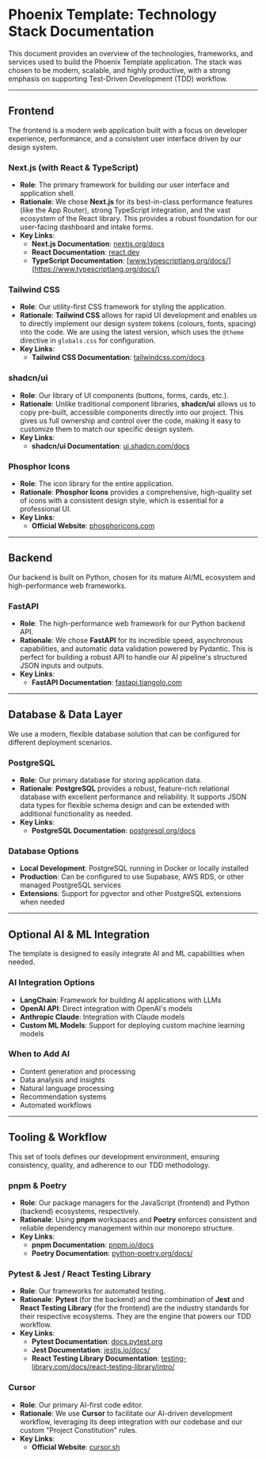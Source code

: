# Phoenix Template: Technology Stack Documentation

This document provides an overview of the technologies, frameworks, and services used to build the Phoenix Template application. The stack was chosen to be modern, scalable, and highly productive, with a strong emphasis on supporting Test-Driven Development (TDD) workflow.

---
## Frontend

The frontend is a modern web application built with a focus on developer experience, performance, and a consistent user interface driven by our design system.

### Next.js (with React & TypeScript)

* **Role**: The primary framework for building our user interface and application shell.
* **Rationale**: We chose **Next.js** for its best-in-class performance features (like the App Router), strong TypeScript integration, and the vast ecosystem of the React library. This provides a robust foundation for our user-facing dashboard and intake forms.
* **Key Links**:
    * **Next.js Documentation**: [nextjs.org/docs](https://nextjs.org/docs)
    * **React Documentation**: [react.dev](https://react.dev/)
    * **TypeScript Documentation**: [www.typescriptlang.org/docs/](https://www.typescriptlang.org/docs/)

### Tailwind CSS

* **Role**: Our utility-first CSS framework for styling the application.
* **Rationale**: **Tailwind CSS** allows for rapid UI development and enables us to directly implement our design system tokens (colours, fonts, spacing) into the code. We are using the latest version, which uses the `@theme` directive in `globals.css` for configuration.
* **Key Links**:
    * **Tailwind CSS Documentation**: [tailwindcss.com/docs](https://tailwindcss.com/docs)

### shadcn/ui

* **Role**: Our library of UI components (buttons, forms, cards, etc.).
* **Rationale**: Unlike traditional component libraries, **shadcn/ui** allows us to copy pre-built, accessible components directly into our project. This gives us full ownership and control over the code, making it easy to customize them to match our specific design system.
* **Key Links**:
    * **shadcn/ui Documentation**: [ui.shadcn.com/docs](https://ui.shadcn.com/docs)

### Phosphor Icons

* **Role**: The icon library for the entire application.
* **Rationale**: **Phosphor Icons** provides a comprehensive, high-quality set of icons with a consistent design style, which is essential for a professional UI.
* **Key Links**:
    * **Official Website**: [phosphoricons.com](https://phosphoricons.com/)

---
## Backend

Our backend is built on Python, chosen for its mature AI/ML ecosystem and high-performance web frameworks.

### FastAPI

* **Role**: The high-performance web framework for our Python backend API.
* **Rationale**: We chose **FastAPI** for its incredible speed, asynchronous capabilities, and automatic data validation powered by Pydantic. This is perfect for building a robust API to handle our AI pipeline's structured JSON inputs and outputs.
* **Key Links**:
    * **FastAPI Documentation**: [fastapi.tiangolo.com](https://fastapi.tiangolo.com/)

---
## Database & Data Layer

We use a modern, flexible database solution that can be configured for different deployment scenarios.

### PostgreSQL

* **Role**: Our primary database for storing application data.
* **Rationale**: **PostgreSQL** provides a robust, feature-rich relational database with excellent performance and reliability. It supports JSON data types for flexible schema design and can be extended with additional functionality as needed.
* **Key Links**:
    * **PostgreSQL Documentation**: [postgresql.org/docs](https://postgresql.org/docs)

### Database Options

* **Local Development**: PostgreSQL running in Docker or locally installed
* **Production**: Can be configured to use Supabase, AWS RDS, or other managed PostgreSQL services
* **Extensions**: Support for pgvector and other PostgreSQL extensions when needed

---
## Optional AI & ML Integration

The template is designed to easily integrate AI and ML capabilities when needed.

### AI Integration Options

* **LangChain**: Framework for building AI applications with LLMs
* **OpenAI API**: Direct integration with OpenAI's models
* **Anthropic Claude**: Integration with Claude models
* **Custom ML Models**: Support for deploying custom machine learning models

### When to Add AI

* Content generation and processing
* Data analysis and insights
* Natural language processing
* Recommendation systems
* Automated workflows

---
## Tooling & Workflow

This set of tools defines our development environment, ensuring consistency, quality, and adherence to our TDD methodology.

### pnpm & Poetry

* **Role**: Our package managers for the JavaScript (frontend) and Python (backend) ecosystems, respectively.
* **Rationale**: Using **pnpm** workspaces and **Poetry** enforces consistent and reliable dependency management within our monorepo structure.
* **Key Links**:
    * **pnpm Documentation**: [pnpm.io/docs](https://pnpm.io/docs)
    * **Poetry Documentation**: [python-poetry.org/docs/](https://python-poetry.org/docs/)

### Pytest & Jest / React Testing Library

* **Role**: Our frameworks for automated testing.
* **Rationale**: **Pytest** (for the backend) and the combination of **Jest** and **React Testing Library** (for the frontend) are the industry standards for their respective ecosystems. They are the engine that powers our TDD workflow.
* **Key Links**:
    * **Pytest Documentation**: [docs.pytest.org](https://docs.pytest.org/)
    * **Jest Documentation**: [jestjs.io/docs/](https://jestjs.io/docs/)
    * **React Testing Library Documentation**: [testing-library.com/docs/react-testing-library/intro/](https://testing-library.com/docs/react-testing-library/intro/)

### Cursor

* **Role**: Our primary AI-first code editor.
* **Rationale**: We use **Cursor** to facilitate our AI-driven development workflow, leveraging its deep integration with our codebase and our custom "Project Constitution" rules.
* **Key Links**:
    * **Official Website**: [cursor.sh](https://cursor.sh/)